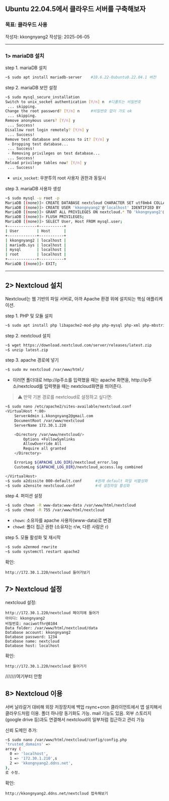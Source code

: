 ## Ubuntu 22.04.5에서 클라우드 서버를 구축해보자

### 목표: 클라우드 사용
작성자: kkongnyang2 작성일: 2025-06-05

---
### 1> mariaDB 설치

step 1. mariaDB 설치
```bash
~$ sudo apt install mariadb-server    #10.6.22-0ubuntu0.22.04.1 버전
```
step 2. mariaDB 보안 설정
```bash
~$ sudo mysql_secure_installation
Switch to unix_socket authentication [Y/n] n  #디폴트는 비밀번호
 ... skipping.
Change the root password? [Y/n] n     #비밀번호 없이 가도 ok
 ... skipping.
Remove anonymous users? [Y/n] y
 ... Success!
Disallow root login remotely? [Y/n] y
 ... Success!
Remove test database and access to it? [Y/n] y
 - Dropping test database...
 ... Success!
 - Removing privileges on test database...
 ... Success!
Reload privilege tables now? [Y/n] y
 ... Success!
```
* `unix_socket`: 우분투의 root 사용자 권한과 동일시

step 3. mariaDB 사용자 생성
```bash
~$ sudo mysql -u root -p
MariaDB [(none)]> CREATE DATABASE nextcloud CHARACTER SET utf8mb4 COLLATE utf8mb4_general_ci;
MariaDB [(none)]> CREATE USER 'kkongnyang2'@'localhost' IDENTIFIED BY '1234';
MariaDB [(none)]> GRANT ALL PRIVILEGES ON nextcloud.* TO 'kkongnyang2'@'localhost';
MariaDB [(none)]> FLUSH PRIVILEGES;
MariaDB [(none)]> SELECT User, Host FROM mysql.user;
+-------------+-----------+
| User        | Host      |
+-------------+-----------+
| kkongnyang2 | localhost |
| mariadb.sys | localhost |
| mysql       | localhost |
| root        | localhost |
+-------------+-----------+
MariaDB [(none)]> EXIT;
```

---
## 2> Nextcloud 설치
Nextcloud는 웹 기반의 파일 서버로, 아까 Apache 환경 위에 설치되는 핵심 애플리케이션.

step 1. PHP 및 모듈 설치
```bash
~$ sudo apt install php libapache2-mod-php php-mysql php-xml php-mbstring php-curl php-zip php-gd php-intl php-bcmath php-imagick php-cli unzip
```
step 2. nextcloud 설치
```bash
~$ wget https://download.nextcloud.com/server/releases/latest.zip
~$ unzip latest.zip
```
step 3. apache 경로에 넣기
```bash
~$ sudo mv nextcloud /var/www/html/
```
* 이러면 폴더대로 http://ip주소를 입력했을 때는 apache 화면을, http://ip주소/nextcloud를 입력햇을 때는 nextcloud화면을 띄어준다.

> ⚠️ 만약 기본 경로를 nextcloud로 설정하고 싶다면:
```bash
~$ sudo nano /etc/apache2/sites-available/nextcloud.conf
<VirtualHost *:80>
    ServerAdmin i.kkongnyang2@gmail.com
    DocumentRoot /var/www/nextcloud
    ServerName 172.30.1.220

    <Directory /var/www/nextcloud/>
        Options +FollowSymlinks
        AllowOverride All
        Require all granted
    </Directory>

    ErrorLog ${APACHE_LOG_DIR}/nextcloud_error.log
    CustomLog ${APACHE_LOG_DIR}/nextcloud_access.log combined

</VirtualHost>
~$ sudo a2dissite 000-default.conf      #원래 default 파일 비활성화
~$ sudo a2ensite nextcloud.conf         #새 설정파일 활성화
```

step 4. 퍼미션 설정
```bash
~$ sudo chown -R www-data:www-data /var/www/html/nextcloud
~$ sudo chmod -R 755 /var/www/html/nextcloud
```
* `chown`: 소유자를 apache 사용자(www-data)로 변경
* `chowd`: 폴더 접근 권한 (소유자는 r/w, 다른 사람은 r)

step 5. 모듈 활성화 및 재시작
```bash
~$ sudo a2enmod rewrite
~$ sudo systemctl restart apache2
```
확인:
```
http://172.30.1.220/nextcloud 들어가보기
```

## 7> Nextcloud 설정

nextcloud 설정:
```
http://172.30.1.220/nextcloud 페이지에 들어가
아이디: kkongnyang2
비밀번호: naciwotfhr@8104
Data folder: /var/www/html/nextcloud/data
Database account: kkongnyang2
Database password: 1234
Database name: nextcloud
Database host: localhost
```
확인:
```
http://172.30.1.220/nextcloud 들어가기
```


///////여기부터 안함

## 8> Nextcloud 이용
서버 날라갈거 대비해 외장 저장장치에 백업 rsync+cron
클라이언트에서 앱 설치해서 클라우드처럼 이용. 폴더 하나랑 동기화도 가능.
mail 기능도 있음.
외부 스토리지 (google drive 등)과도 연결해서 nextcloud의 일부처럼 접근하고 관리 가능


신뢰 도메인 추가:
```bash
~$ sudo nano /var/www/html/nextcloud/config/config.php
'trusted_domains' => 
array (
  0 => 'localhost',
  1 => '172.30.1.210',s
  2 => 'kkongnyang2.ddns.net',
),
로 수정.
```
확인:
```
http://kkongnyang2.ddns.net/nextcloud 접속해보기
```

